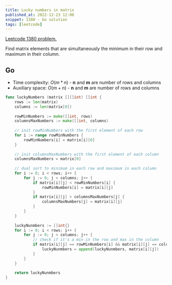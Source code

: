 ```yaml
---
title: Lucky numbers in matrix
published_at: 2022-12-23 12:00
snippet: 1380 - Go solution
tags: [leetcode]
---
```


[Leetcode 1380 problem.](https://leetcode.com/problems/lucky-numbers-in-a-matrix)

Find matrix elements that are simultaneously the minimum in their row and maximum in their column.

## Go

- Time complexity: $O(m * n)$ - **n** and **m** are number of rows and columns
- Auxiliary space: $O(m + n)$ - **n** and **m** are number of rows and columns

```go
func luckyNumbers (matrix [][]int) []int {
    rows := len(matrix)
    columns := len(matrix[0])
    
    rowMinNumbers := make([]int, rows)
    columnsMaxNumbers := make([]int, columns)
    
    // init rowMinNumbers with the first element of each row
    for i := range rowMinNumbers {
        rowMinNumbers[i] = matrix[i][0]
    }
    
    // init columnsMaxNumbers with the first element of each column
    columnsMaxNumbers = matrix[0]
    
    // dual sort to minimum in each row and maximum in each column
    for i := 0; i < rows; i++ {
        for j := 0; j < columns; j++ {
            if matrix[i][j] < rowMinNumbers[i] {
                rowMinNumbers[i] = matrix[i][j]
            }
            if matrix[i][j] > columnsMaxNumbers[j] {
                columnsMaxNumbers[j] = matrix[i][j]
            }
        }
    }
    
    luckyNunmbers := []int{}
    for i := 0; i < rows; i++ {
        for j := 0; j < columns; j++ {
            // check if it's a min in the row and max in the column
            if matrix[i][j] == rowMinNumbers[i] && matrix[i][j] == columnsMaxNumbers[j] {
                luckyNunmbers = append(luckyNunmbers, matrix[i][j])
            }
        }
    }
    
    return luckyNunmbers
}
```